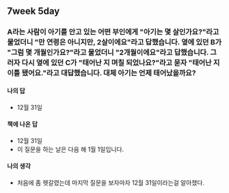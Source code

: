 ## 7week 5day

### A라는 사람이 아기를 안고 있는 어떤 부인에게 "아기는 몇 살인가요?"라고 물었더니 "만 연령은 아니지만, 2살이에요"라고 답했습니다. 옆에 있던 B가 "그럼 몇 개월인가요?"라고 물었더니 "2개월이에요"라고 답했습니다. 그러자 다시 옆에 있던 C가 "태어난 지 며칠 되었나요?"라고 묻자 "태어난 지 이틀 됐어요."라고 대답했습니다. 대체 아기는 언제 태어났을까요?

#### 나의 답

- 12월 31일

#### 책에 나온 답

- 12월 31일
- 이 질문을 하는 날은 다음 해 1월 1일입니다.

#### 나의 생각

- 처음에 좀 헷갈렸는데 마지막 질문을 보자마자 12월 31일이라는걸 알아챘다.

  